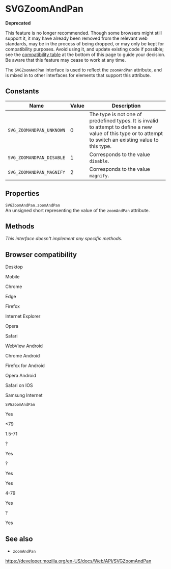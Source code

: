 SVGZoomAndPan
=============

**Deprecated**

This feature is no longer recommended. Though some browsers might still support it, it may have already been removed from the relevant web standards, may be in the process of being dropped, or may only be kept for compatibility purposes. Avoid using it, and update existing code if possible; see the [compatibility table](#browser_compatibility) at the bottom of this page to guide your decision. Be aware that this feature may cease to work at any time.

The `SVGZoomAndPan` interface is used to reflect the `zoomAndPan` attribute, and is mixed in to other interfaces for elements that support this attribute.

Constants
---------

<table><thead><tr class="header"><th>Name</th><th>Value</th><th>Description</th></tr></thead><tbody><tr class="odd"><td><code>SVG_ZOOMANDPAN_UNKNOWN</code></td><td>0</td><td>The type is not one of predefined types. It is invalid to attempt to define a new value of this type or to attempt to switch an existing value to this type.</td></tr><tr class="even"><td><code>SVG_ZOOMANDPAN_DISABLE</code></td><td>1</td><td>Corresponds to the value <code>disable</code>.</td></tr><tr class="odd"><td><code>SVG_ZOOMANDPAN_MAGNIFY</code></td><td>2</td><td>Corresponds to the value <code>magnify</code>.</td></tr></tbody></table>

Properties
----------

<span class="page-not-created">`SVGZoomAndPan.zoomAndPan`</span>  
An unsigned short representing the value of the `zoomAndPan` attribute.

Methods
-------

*This interface doesn't implement any specific methods.*

Browser compatibility
---------------------

Desktop

Mobile

Chrome

Edge

Firefox

Internet Explorer

Opera

Safari

WebView Android

Chrome Android

Firefox for Android

Opera Android

Safari on IOS

Samsung Internet

`SVGZoomAndPan`

Yes

≤79

1.5-71

?

Yes

?

Yes

Yes

4-79

Yes

?

Yes

See also
--------

-   `zoomAndPan`

<a href="https://developer.mozilla.org/en-US/docs/Web/API/SVGZoomAndPan" class="_attribution-link">https://developer.mozilla.org/en-US/docs/Web/API/SVGZoomAndPan</a>

